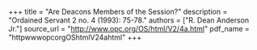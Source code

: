 +++
title = "Are Deacons Members of the Session?"
description = "Ordained Servant 2 no. 4 (1993): 75-78."
authors = ["R. Dean Anderson Jr."]
source_url = "http://www.opc.org/OS/html/V2/4a.html"
pdf_name = "httpwwwopcorgOShtmlV24ahtml"
+++
